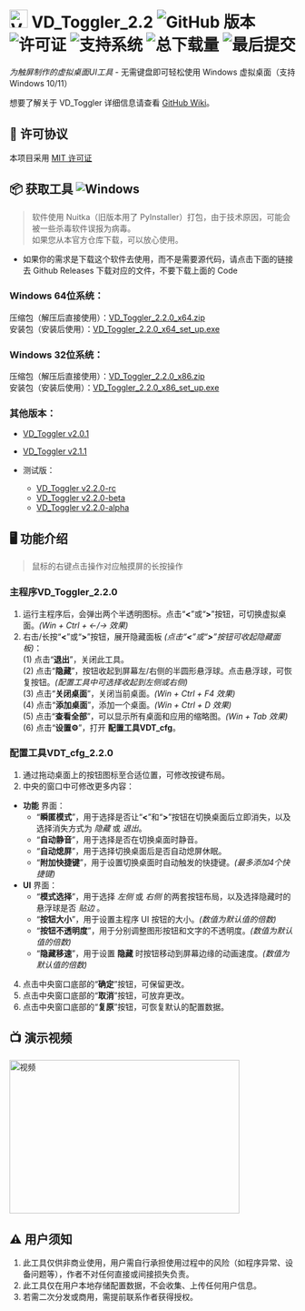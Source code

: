 # <img width="32" height="32" alt="VDT" src="https://github.com/user-attachments/assets/65090833-0ba9-41f2-b7b8-3d79ce2b9723" /> VD_Toggler_2.2 ![GitHub 版本](https://img.shields.io/github/v/release/DaHedan/VD_Toggler) ![许可证](https://img.shields.io/github/license/DaHedan/VD_Toggler) ![支持系统](https://img.shields.io/badge/OS-Windows_10/11-blue??logo=windows) ![总下载量](https://img.shields.io/github/downloads/DaHedan/VD_Toggler/total) ![最后提交](https://img.shields.io/github/last-commit/DaHedan/VD_Toggler)
_为触屏制作的虚拟桌面UI工具_ - 无需键盘即可轻松使用 Windows 虚拟桌面（支持 Windows 10/11）

想要了解关于 VD_Toggler 详细信息请查看 [GitHub Wiki](https://github.com/DaHedan/VD_Toggler/wiki/VD_Toggler-v2.2-wiki)。

## 📜 许可协议
本项目采用 [MIT 许可证](https://github.com/DaHedan/VD_Toggler/blob/main/LICENSE)

## 📦 获取工具 ![Windows](https://img.shields.io/badge/下载-Windows_应用程序-blue?logo=windows)
> 软件使用 Nuitka（旧版本用了 PyInstaller）打包，由于技术原因，可能会被一些杀毒软件误报为病毒。  
如果您从本官方仓库下载，可以放心使用。

* 如果你的需求是下载这个软件去使用，而不是需要源代码，请点击下面的链接去 Github Releases 下载对应的文件，不要下载上面的 Code
### Windows 64位系统：  
压缩包（解压后直接使用）：[VD_Toggler_2.2.0_x64.zip](https://github.com/DaHedan/VD_Toggler/releases/download/v2.2.0/VD_Toggler_2.2.0_x64.zip)  
安装包（安装后使用）：[VD_Toggler_2.2.0_x64_set_up.exe](https://github.com/DaHedan/VD_Toggler/releases/download/v2.2.0/VD_Toggler_2.2.0_x64_set_up.exe)
### Windows 32位系统：  
压缩包（解压后直接使用）：[VD_Toggler_2.2.0_x86.zip](https://github.com/DaHedan/VD_Toggler/releases/download/v2.2.0/VD_Toggler_2.2.0_x86.zip)  
安装包（安装后使用）：[VD_Toggler_2.2.0_x86_set_up.exe](https://github.com/DaHedan/VD_Toggler/releases/download/v2.2.0/VD_Toggler_2.2.0_x86_set_up.exe)

### 其他版本：  
  * [VD_Toggler v2.0.1](https://github.com/DaHedan/VD_Toggler/releases/tag/v2.0.1)
  * [VD_Toggler v2.1.1](https://github.com/DaHedan/VD_Toggler/releases/tag/v2.1.1)

  * 测试版：
    * [VD_Toggler v2.2.0-rc](https://github.com/DaHedan/VD_Toggler/releases/tag/v2.2.0-rc)
    * [VD_Toggler v2.2.0-beta](https://github.com/DaHedan/VD_Toggler/releases/tag/v2.2.0-beta)
    * [VD_Toggler v2.2.0-alpha](https://github.com/DaHedan/VD_Toggler/releases/tag/v2.2.0-alpha)

## 🖥️ 功能介绍
> 鼠标的右键点击操作对应触摸屏的长按操作
### 主程序VD_Toggler_2.2.0
1.	运行主程序后，会弹出两个半透明图标。点击“__<__”或“__>__”按钮，可切换虚拟桌面。_(Win + Ctrl + ←/→ 效果)_
2.	右击/长按“__<__”或“__>__”按钮，展开隐藏面板 _(点击“__<__”或“__>__”按钮可收起隐藏面板)_：  
   (1) 点击“__退出__”，关闭此工具。  
   (2) 点击“__隐藏__”，按钮收起到屏幕左/右侧的半圆形悬浮球。点击悬浮球，可恢复按钮。_(配置工具中可选择收起到左侧或右侧)_  
   (3) 点击“__关闭桌面__”，关闭当前桌面。_(Win + Ctrl + F4 效果)_  
   (4) 点击“__添加桌面__”，添加一个桌面。_(Win + Ctrl + D 效果)_  
   (5) 点击“__查看全部__”，可以显示所有桌面和应用的缩略图。_(Win + Tab 效果)_   
   (6) 点击“__设置⚙️__”，打开 __配置工具VDT_cfg__。
### 配置工具VDT_cfg_2.2.0
1. 通过拖动桌面上的按钮图标至合适位置，可修改按键布局。
2. 中央的窗口中可修改更多内容：  
  * __功能__ 界面：  
    * “__瞬匿模式__”，用于选择是否让“__<__”和“__>__”按钮在切换桌面后立即消失，以及选择消失方式为 _隐藏_ 或 _退出_。  
    * “__自动静音__”，用于选择是否在切换桌面时静音。  
    * “__自动熄屏__”，用于选择切换桌面后是否自动熄屏休眠。  
    * “__附加快捷键__”，用于设置切换桌面时自动触发的快捷键。_(最多添加4个快捷键)_  
  * __UI__ 界面：  
    * “__模式选择__”，用于选择 _左侧_ 或 _右侧_ 的两套按钮布局，以及选择隐藏时的悬浮球是否 _贴边_ 。  
    * “__按钮大小__”，用于设置主程序 UI 按钮的大小。_(数值为默认值的倍数)_  
    * “__按钮不透明度__”，用于分别调整图形按钮和文字的不透明度。_(数值为默认值的倍数)_  
    * “__隐藏移速__”，用于设置 __隐藏__ 时按钮移动到屏幕边缘的动画速度。_(数值为默认值的倍数)_  
4. 点击中央窗口底部的“__确定__”按钮，可保留更改。  
5. 点击中央窗口底部的“__取消__”按钮，可放弃更改。  
6. 点击中央窗口底部的“__复原__”按钮，可恢复默认的配置数据。

## 📺 演示视频
[<img width="405" height="270" alt="视频" src="https://github.com/user-attachments/assets/4abb6b14-413a-451a-8819-00171cb98075" />](https://www.bilibili.com/video/BV1pExjzvEaD/)

## ⚠️ 用户须知
1. 此工具仅供非商业使用，用户需自行承担使用过程中的风险（如程序异常、设备问题等），作者不对任何直接或间接损失负责。  
2. 此工具仅在用户本地存储配置数据，不会收集、上传任何用户信息。  
3. 若需二次分发或商用，需提前联系作者获得授权。  
